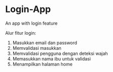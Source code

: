 # Login-App
An app with login feature

Alur fitur login: 
1. Masukkan email dan password
2. Memvalidasi masukkan
3. Memvalidasi pengguna dengan deteksi wajah
4. Memasukkan nama ibu untuk validasi
5. Menampilkan halaman home
